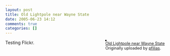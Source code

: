 ```yaml
---
layout: post
title: Old Lightpole near Wayne State
date: 2005-06-23 14:12
comments: true
categories: []
---
```

<div style="float: right; margin-left: 10px; margin-bottom: 10px;">
 <a href="http://www.flickr.com/photos/89137252@N00/21134434/" title="photo sharing"><img src="http://photos15.flickr.com/21134434_0109fd701d_m.jpg" alt="" style="border: solid 2px #000000;" /></a>
 <br />
 <span style="font-size: 0.9em; margin-top: 0px;">
  <a href="http://www.flickr.com/photos/89137252@N00/21134434/">Old Lightpole near Wayne State</a>
  <br />
  Originally uploaded by <a href="http://www.flickr.com/people/89137252@N00/">pfilias</a>.
 </span>
</div>
Testing Flickr.
<br clear="all" />
